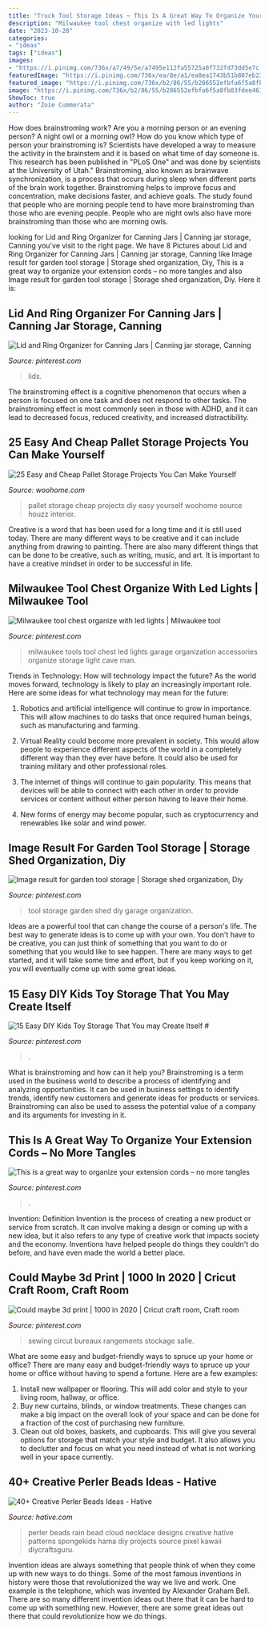 ```yaml
---
title: "Truck Tool Storage Ideas ~ This Is A Great Way To Organize Your Extension Cords – No More Tangles"
description: "Milwaukee tool chest organize with led lights"
date: "2023-10-28"
categories:
- "ideas"
tags: ["ideas"]
images:
- "https://i.pinimg.com/736x/a7/49/5e/a7495e112fa55725a0f732fd73dd5e7c.jpg"
featuredImage: "https://i.pinimg.com/736x/ea/8e/a1/ea8ea1743b51b807eb239a5b1d7fe3da--milwaukee-tools-man-cave.jpg"
featured_image: "https://i.pinimg.com/736x/b2/86/55/b286552efbfa6f5a8fb83fdee4612859.jpg"
image: "https://i.pinimg.com/736x/b2/86/55/b286552efbfa6f5a8fb83fdee4612859.jpg"
ShowToc: true
author: "Zoie Cummerata"
---
```



How does brainstroming work?
Are you a morning person or an evening person? A night owl or a morning owl? How do you know which type of person your brainstroming is? Scientists have developed a way to measure the activity in the brainstem and it is based on what time of day someone is. This research has been published in "PLoS One" and was done by scientists at the University of Utah."
Brainstroming, also known as brainwave synchronization, is a process that occurs during sleep when different parts of the brain work together. Brainstroming helps to improve focus and concentration, make decisions faster, and achieve goals. The study found that people who are morning people tend to have more brainstroming than those who are evening people. People who are night owls also have more brainstroming than those who are morning owls.

	

		
looking for Lid and Ring Organizer for Canning Jars | Canning jar storage, Canning you've visit to the right page. We have 8 Pictures about Lid and Ring Organizer for Canning Jars | Canning jar storage, Canning like Image result for garden tool storage | Storage shed organization, Diy, This is a great way to organize your extension cords – no more tangles and also Image result for garden tool storage | Storage shed organization, Diy. Here it is:
		
    
## Lid And Ring Organizer For Canning Jars | Canning Jar Storage, Canning

<img loading=lazy src="https://i.pinimg.com/736x/0e/e3/d4/0ee3d43143d8800176310e40968bf6a7.jpg" onerror="this.onerror=null;this.src='https://tse1.mm.bing.net/th?id=OIP.KdCDGLBgUEJ_8yshnmFS4gHaLG&amp;pid=15.1';" alt="Lid and Ring Organizer for Canning Jars | Canning jar storage, Canning">

_Source: pinterest.com_

>lids. 

	

The brainstroming effect is a cognitive phenomenon that occurs when a person is focused on one task and does not respond to other tasks. The brainstroming effect is most commonly seen in those with ADHD, and it can lead to decreased focus, reduced creativity, and increased distractibility.

    
## 25 Easy And Cheap Pallet Storage Projects You Can Make Yourself

<img loading=lazy src="https://www.woohome.com/wp-content/uploads/2015/07/pallet-storage-ideas-woohome-10.jpg" onerror="this.onerror=null;this.src='https://tse3.mm.bing.net/th?id=OIP.f0xbvbZiLnGPntnsccNoBgHaLH&amp;pid=15.1';" alt="25 Easy and Cheap Pallet Storage Projects You Can Make Yourself">

_Source: woohome.com_

>pallet storage cheap projects diy easy yourself woohome source houzz interior. 

	

Creative is a word that has been used for a long time and it is still used today. There are many different ways to be creative and it can include anything from drawing to painting. There are also many different things that can be done to be creative, such as writing, music, and art. It is important to have a creative mindset in order to be successful in life.

    
## Milwaukee Tool Chest Organize With Led Lights | Milwaukee Tool

<img loading=lazy src="https://i.pinimg.com/736x/ea/8e/a1/ea8ea1743b51b807eb239a5b1d7fe3da--milwaukee-tools-man-cave.jpg" onerror="this.onerror=null;this.src='https://tse3.mm.bing.net/th?id=OIP.rRkJYska1nZc_qf8B-lIigHaNK&amp;pid=15.1';" alt="Milwaukee tool chest organize with led lights | Milwaukee tool">

_Source: pinterest.com_

>milwaukee tools tool chest led lights garage organization accessories organize storage light cave man. 

	

Trends in Technology: How will technology impact the future?
As the world moves forward, technology is likely to play an increasingly important role. Here are some ideas for what technology may mean for the future:
1. Robotics and artificial intelligence will continue to grow in importance. This will allow machines to do tasks that once required human beings, such as manufacturing and farming.

2. Virtual Reality could become more prevalent in society. This would allow people to experience different aspects of the world in a completely different way than they ever have before. It could also be used for training military and other professional roles.

3. The internet of things will continue to gain popularity. This means that devices will be able to connect with each other in order to provide services or content without either person having to leave their home.

4. New forms of energy may become popular, such as cryptocurrency and renewables like solar and wind power.

    
## Image Result For Garden Tool Storage | Storage Shed Organization, Diy

<img loading=lazy src="https://i.pinimg.com/736x/ba/aa/42/baaa422d3fdb59e1292159d9bb57b1ec.jpg" onerror="this.onerror=null;this.src='https://tse1.mm.bing.net/th?id=OIP.WBXDwBfreK_V2WWtgycjBgHaJ3&amp;pid=15.1';" alt="Image result for garden tool storage | Storage shed organization, Diy">

_Source: pinterest.com_

>tool storage garden shed diy garage organization. 

	

Ideas are a powerful tool that can change the course of a person's life. The best way to generate ideas is to come up with your own. You don't have to be creative, you can just think of something that you want to do or something that you would like to see happen. There are many ways to get started, and it will take some time and effort, but if you keep working on it, you will eventually come up with some great ideas.

    
## 15 Easy DIY Kids Toy Storage That You May Create Itself #

<img loading=lazy src="https://i.pinimg.com/736x/a7/49/5e/a7495e112fa55725a0f732fd73dd5e7c.jpg" onerror="this.onerror=null;this.src='https://tse2.mm.bing.net/th?id=OIP.hNZFjZypVs3UgJezuo-rDwHaLJ&amp;pid=15.1';" alt="15 Easy DIY Kids Toy Storage That You may Create Itself #">

_Source: pinterest.com_

>. 

	

What is brainstroming and how can it help you?
Brainstroming is a term used in the business world to describe a process of identifying and analyzing opportunities. It can be used in business settings to identify trends, identify new customers and generate ideas for products or services. Brainstroming can also be used to assess the potential value of a company and its arguments for investing in it.

    
## This Is A Great Way To Organize Your Extension Cords – No More Tangles

<img loading=lazy src="https://i.pinimg.com/736x/21/de/42/21de42c8ab05144b1422ca8865eaffae.jpg" onerror="this.onerror=null;this.src='https://tse4.mm.bing.net/th?id=OIP.3jvd96PgP4Y9P0FvC7G_mwHaLH&amp;pid=15.1';" alt="This is a great way to organize your extension cords – no more tangles">

_Source: pinterest.com_

>. 

	

Invention: Definition
Invention is the process of creating a new product or service from scratch. It can involve making a design or coming up with a new idea, but it also refers to any type of creative work that impacts society and the economy. Inventions have helped people do things they couldn't do before, and have even made the world a better place.

    
## Could Maybe 3d Print | 1000 In 2020 | Cricut Craft Room, Craft Room

<img loading=lazy src="https://i.pinimg.com/736x/b2/86/55/b286552efbfa6f5a8fb83fdee4612859.jpg" onerror="this.onerror=null;this.src='https://tse2.mm.bing.net/th?id=OIP.wR1jwYyP12cSqj3XJTC5oAHaJ9&amp;pid=15.1';" alt="Could maybe 3d print | 1000 in 2020 | Cricut craft room, Craft room">

_Source: pinterest.com_

>sewing circut bureaux rangements stockage salle. 

	

What are some easy and budget-friendly ways to spruce up your home or office?
There are many easy and budget-friendly ways to spruce up your home or office without having to spend a fortune. Here are a few examples: 
1. Install new wallpaper or flooring. This will add color and style to your living room, hallway, or office. 
2. Buy new curtains, blinds, or window treatments. These changes can make a big impact on the overall look of your space and can be done for a fraction of the cost of purchasing new furniture. 
3. Clean out old boxes, baskets, and cupboards. This will give you several options for storage that match your style and budget. It also allows you to declutter and focus on what you need instead of what is not working well in your space currently. 

    
## 40+ Creative Perler Beads Ideas - Hative

<img loading=lazy src="https://hative.com/wp-content/uploads/2014/04/perler-beads-ideas/44-rain-cloud-necklace.jpg" onerror="this.onerror=null;this.src='https://tse4.mm.bing.net/th?id=OIP.EHFGl6xoB56P7cFEKFAteQHaJK&amp;pid=15.1';" alt="40+ Creative Perler Beads Ideas - Hative">

_Source: hative.com_

>perler beads rain bead cloud necklace designs creative hative patterns spongekids hama diy projects source pixel kawaii diycraftsguru. 

	

Invention ideas are always something that people think of when they come up with new ways to do things. Some of the most famous inventions in history were those that revolutionized the way we live and work. One example is the telephone, which was invented by Alexander Graham Bell. There are so many different invention ideas out there that it can be hard to come up with something new. However, there are some great ideas out there that could revolutionize how we do things.

